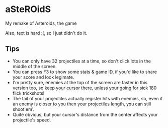 # aSteROidS
My remake of Asteroids, the game

Also, text is hard :(, so I just didn't do it.


## Tips

- You can only have 32 projectiles at a time, so don't click lots in the middle of the screen.
- You can press F3 to show some stats & game ID, if you'd like to share your score and look legimate.
- I'm pretty sure, enemies at the top of the screen are faster in this version too, so keep your cursor there, unless your going for sick 180 flick trickshots!
- The tail of your projectiles actually register hits with enemies, so, even if an enemy is closer to you then your projectiles length, you can still shoot em'.
- Quite obvious, but your cursor's distance from the center affects your projectile's speed.

